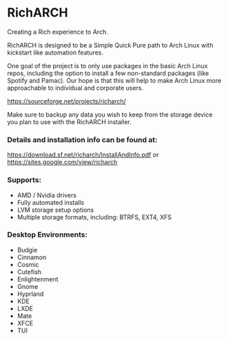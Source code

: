 # RichARCH
Creating a Rich experience to Arch.

RichARCH is designed to be a Simple Quick Pure path to Arch Linux with kickstart like automation features.

One goal of the project is to only use packages in the basic Arch Linux repos, including the option to install a few non-standard packages (like Spotify and Pamac). Our hope is that this will help to make Arch Linux more approachable to individual and corporate users.

https://sourceforge.net/projects/richarch/

Make sure to backup any data you wish to keep from the storage device you plan to use with the RichARCH installer.

### Details and installation info can be found at:
https://download.sf.net/richarch/InstallAndInfo.pdf
or
https://sites.google.com/view/richarch

### Supports:
* AMD / Nvidia drivers
* Fully automated installs
* LVM storage setup options
* Multiple storage formats, including: BTRFS, EXT4, XFS

### Desktop Environments:
* Budgie
* Cinnamon
* Cosmic
* Cutefish
* Enlightenment
* Gnome
* Hyprland
* KDE
* LXDE
* Mate
* XFCE
* TUI
